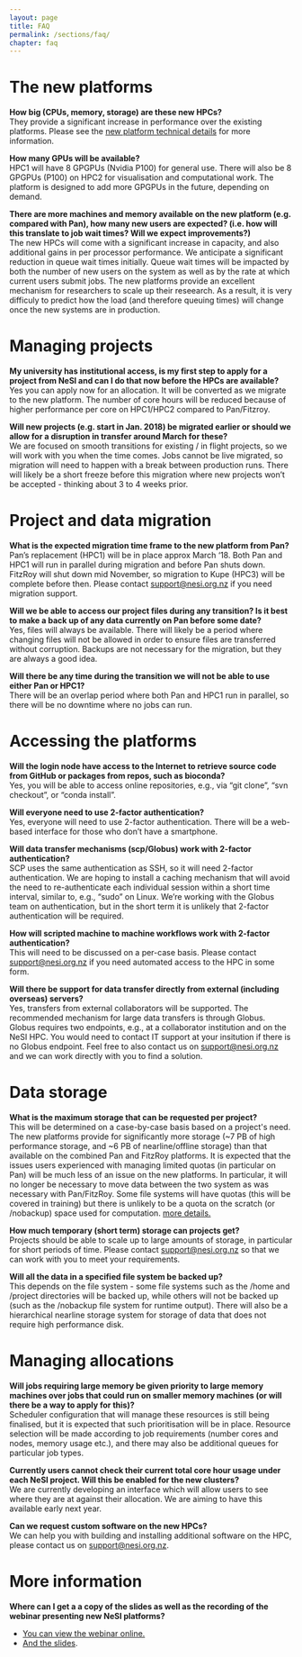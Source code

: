 ```yaml
---
layout: page
title: FAQ
permalink: /sections/faq/
chapter: faq
---
```


# The new platforms

**How big (CPUs, memory, storage) are these new HPCs?**<br />
They provide a significant increase in performance over the existing platforms. Please see the [new platform technical details](https://www.nesi.org.nz/services/high-performance-computing/platforms/new-infrastructure-platform) for more information.

**How many GPUs will be available?** <br/>
HPC1 will have 8 GPGPUs (Nvidia P100) for general use. There will also be 8 GPGPUs (P100) on HPC2 for visualisation and computational work. The platform is designed to add more GPGPUs in the future, depending on demand.

**There are more machines and memory available on the new platform (e.g. compared with Pan), how many new users are expected? (i.e. how will this translate to job wait times? Will we expect improvements?)**<br />
The new HPCs will come with a significant increase in capacity, and also additional gains in per processor performance. We anticipate a significant reduction in queue wait times initially. Queue wait times will be impacted by both the number of new users on the system as well as by the rate at which current users submit jobs. The new platforms provide an excellent mechanism for researchers to scale up their reseearch. As a result, it is very difficuly to predict how the load (and therefore queuing times) will change once the new systems are in production.

# Managing projects

**My university has institutional access, is my first step to apply for a project from NeSI and can I do that now before the HPCs are available?**<br />
Yes you can apply now for an allocation. It will be converted as we migrate to the new platform. The number of core hours will be reduced because of higher performance per core on HPC1/HPC2 compared to Pan/Fitzroy.

**Will new projects (e.g. start in Jan. 2018) be migrated earlier or should we allow for a disruption in transfer around March for these?**<br/>
We are focused on smooth transitions for existing / in flight projects, so we will work with you when the time comes. Jobs cannot be live migrated, so migration will need to happen with a break between production runs. There will likely be a short freeze before this migration where new projects won’t be accepted - thinking about 3 to 4 weeks prior.

# Project and data migration

**What is the expected migration time frame to the new platform from Pan?**<br/>
Pan’s replacement (HPC1) will be in place approx March ‘18. Both Pan and HPC1 will run in parallel during migration and before Pan shuts down.
FitzRoy will shut down mid November, so migration to Kupe (HPC3) will be complete before then.
Please contact support@nesi.org.nz if you need migration support.

**Will we be able to access our project files during any transition? Is it best to make a back up of any data currently on Pan before some date?** <br/>
Yes, files will always be available. There will likely be a period where changing files will not be allowed in order to ensure files are transferred without corruption. Backups are not necessary for the migration, but they are always a good idea. 

**Will there be any time during the transition we will not be able to use either Pan or HPC1?**<br />
There will be an overlap period where both Pan and HPC1 run in parallel, so there will be no downtime where no jobs can run.

# Accessing the platforms

**Will the login node have access to the Internet to retrieve source code from GitHub or packages from repos, such as bioconda?**<br />
Yes, you will be able to access online repositories, e.g., via “git clone”, “svn checkout”, or “conda install”.

**Will everyone need to use 2-factor authentication?**<br/>
Yes, everyone will need to use 2-factor authentication. There will be a web-based interface for those who don’t have a smartphone.

**Will data transfer mechanisms (scp/Globus) work with 2-factor authentication?**<br/>
SCP uses the same authentication as SSH, so it will need 2-factor authentication. We are hoping to install a caching mechanism that will avoid the need to re-authenticate each individual session within a short time interval, similar to, e.g., “sudo” on Linux. We’re working with the Globus team on authentication, but in the short term it is unlikely that 2-factor authentication will be required.

**How will scripted machine to machine workflows work with 2-factor authentication?**<br />
This will need to be discussed on a per-case basis. Please contact support@nesi.org.nz if you need automated access to the HPC in some form.

**Will there be support for data transfer directly from external (including overseas) servers?**<br />
Yes, transfers from external collaborators will be supported. The recommended mechanism for large data transfers is through Globus. Globus requires two endpoints, e.g., at a collaborator institution and on the NeSI HPC. You would need to contact IT support at your insitution if there is no Globus endpoint. Feel free to also contact us on support@nesi.org.nz and we can work directly with you to find a solution.

# Data storage

**What is the maximum storage that can be requested per project?**<br/>
This will be determined on a case-by-case basis based on a project's need. The new platforms provide for significantly more storage (~7 PB of high performance storage, and ~6 PB of nearline/offline storage) than that available on the combined Pan and FitzRoy platforms. It is expected that the issues users experienced with managing limited quotas (in particular on Pan) will be much less of an issue on the new platforms. In particular, it will no longer be necessary to move data between the two system as was necessary with Pan/FitzRoy. Some file systems will have quotas (this will be covered in training) but there is unlikely to be a quota on the scratch (or /nobackup) space used for computation. [more details.](https://www.nesi.org.nz/services/high-performance-computing/platforms/new-infrastructure-platform)

**How much temporary (short term) storage can projects get?**<br />
Projects should be able to scale up to large amounts of storage, in particular for short periods of time. Please contact support@nesi.org.nz so that we can work with you to meet your requirements.

**Will all the data in a specified file system be backed up?**<br />
This depends on the file system - some file systems such as the /home and /project directories will be backed up, while others will not be backed up (such as the /nobackup file system for runtime output). There will also be a hierarchical nearline storage system for storage of data that does not require high performance disk.

# Managing allocations

**Will jobs requiring large memory be given priority to large memory machines over jobs that could run on smaller memory machines (or will there be a way to apply for this)?**<br />
Scheduler configuration that will manage these resources is still being finalised, but it is expected that such prioritisation will be in place. Resource selection will be made according to job requirements (number cores and nodes, memory usage etc.), and there may also be additional queues for particular job types.

**Currently users cannot check their current total core hour usage under each NeSI project. Will this be enabled for the new clusters?** <br/>
We are currently developing an interface which will allow users to see where they are at against their allocation. We are aiming to have this available early next year.

**Can we request custom software on the new HPCs?**<br />
We can help you with building and installing additional software on the HPC, please contact us on support@nesi.org.nz.

# More information

**Where can I get a a copy of the slides as well as the recording of the webinar presenting new NeSI platforms?**<br/>
* [You can view the webinar online.](https://youtu.be/ldv9Tpoz_78)
* [And the slides](https://docs.google.com/presentation/d/1hw0Rp60VAgJEYSaMHly1hN1u7DxV2YpsYznrHMIzRYI/edit?usp=sharing).
